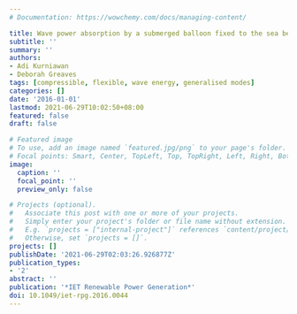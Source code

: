 ```yaml
---
# Documentation: https://wowchemy.com/docs/managing-content/

title: Wave power absorption by a submerged balloon fixed to the sea bed
subtitle: ''
summary: ''
authors:
- Adi Kurniawan
- Deborah Greaves
tags: [compressible, flexible, wave energy, generalised modes]
categories: []
date: '2016-01-01'
lastmod: 2021-06-29T10:02:50+08:00
featured: false
draft: false

# Featured image
# To use, add an image named `featured.jpg/png` to your page's folder.
# Focal points: Smart, Center, TopLeft, Top, TopRight, Left, Right, BottomLeft, Bottom, BottomRight.
image:
  caption: ''
  focal_point: ''
  preview_only: false

# Projects (optional).
#   Associate this post with one or more of your projects.
#   Simply enter your project's folder or file name without extension.
#   E.g. `projects = ["internal-project"]` references `content/project/deep-learning/index.md`.
#   Otherwise, set `projects = []`.
projects: []
publishDate: '2021-06-29T02:03:26.926877Z'
publication_types:
- '2'
abstract: ''
publication: '*IET Renewable Power Generation*'
doi: 10.1049/iet-rpg.2016.0044
---
```

